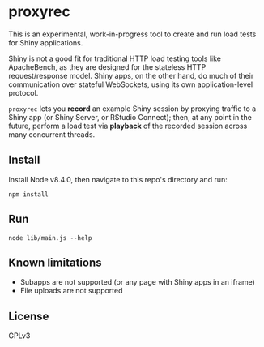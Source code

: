 # proxyrec

This is an experimental, work-in-progress tool to create and run load tests for Shiny applications.

Shiny is not a good fit for traditional HTTP load testing tools like ApacheBench, as they are designed for the stateless HTTP request/response model. Shiny apps, on the other hand, do much of their communication over stateful WebSockets, using its own application-level protocol.

`proxyrec` lets you **record** an example Shiny session by proxying traffic to a Shiny app (or Shiny Server, or RStudio Connect); then, at any point in the future, perform a load test via **playback** of the recorded session across many concurrent threads.

## Install

Install Node v8.4.0, then navigate to this repo's directory and run:

```
npm install
```

## Run

```
node lib/main.js --help
```

## Known limitations

- Subapps are not supported (or any page with Shiny apps in an iframe)
- File uploads are not supported

## License

GPLv3
